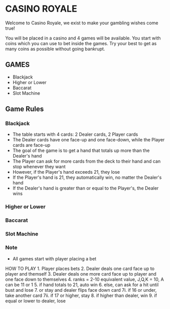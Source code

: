# CASINO ROYALE
Welcome to Casino Royale, we exist to make your gambling wishes come true!

You will be placed in a casino and 4 games will be available. You start with coins which you can use to bet inside the games.
Try your best to get as many coins as possible without going bankrupt.

## GAMES
- Blackjack
- Higher or Lower
- Baccarat
- Slot Machine

## Game Rules
### Blackjack
- The table starts with 4 cards: 2 Dealer cards, 2 Player cards
- The Dealer cards have one face-up and one face-down, while the Player cards are face-up
- The goal of the game is to get a hand that totals up more than the Dealer's hand
- The Player can ask for more cards from the deck to their hand and can stop whenever they want
- However, if the Player's hand exceeds 21, they lose
- If the Player's hand is 21, they automatically win, no matter the Dealer's hand
- If the Dealer's hand is greater than or equal to the Player's, the Dealer wins
### Higher or Lower

### Baccarat

### Slot Machine

### Note
- All games start with player placing a bet


HOW TO PLAY
    1. Player places bets
    2. Dealer deals one card face up to player and themself
    3. Dealer deals one more card face up to player and one face down to themselves
    4. ranks = 2-10 equivalent value, J,Q,K = 10, A can be 11 or 1 
    5. if hand totals to 21, auto win
    6. else, can ask for a hit until bust and lose
    7. or stay and dealer flips face down card
        7i. if 16 or under, take another card
        7ii. if 17 or higher, stay
    8. if higher than dealer, win
    9. if equal or lower to dealer, lose